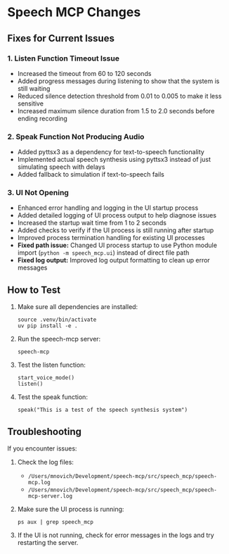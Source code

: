 # Speech MCP Changes

## Fixes for Current Issues

### 1. Listen Function Timeout Issue
- Increased the timeout from 60 to 120 seconds
- Added progress messages during listening to show that the system is still waiting
- Reduced silence detection threshold from 0.01 to 0.005 to make it less sensitive
- Increased maximum silence duration from 1.5 to 2.0 seconds before ending recording

### 2. Speak Function Not Producing Audio
- Added pyttsx3 as a dependency for text-to-speech functionality
- Implemented actual speech synthesis using pyttsx3 instead of just simulating speech with delays
- Added fallback to simulation if text-to-speech fails

### 3. UI Not Opening
- Enhanced error handling and logging in the UI startup process
- Added detailed logging of UI process output to help diagnose issues
- Increased the startup wait time from 1 to 2 seconds
- Added checks to verify if the UI process is still running after startup
- Improved process termination handling for existing UI processes
- **Fixed path issue:** Changed UI process startup to use Python module import (`python -m speech_mcp.ui`) instead of direct file path
- **Fixed log output:** Improved log output formatting to clean up error messages

## How to Test

1. Make sure all dependencies are installed:
   ```
   source .venv/bin/activate
   uv pip install -e .
   ```

2. Run the speech-mcp server:
   ```
   speech-mcp
   ```

3. Test the listen function:
   ```
   start_voice_mode()
   listen()
   ```

4. Test the speak function:
   ```
   speak("This is a test of the speech synthesis system")
   ```

## Troubleshooting

If you encounter issues:

1. Check the log files:
   - `/Users/mnovich/Development/speech-mcp/src/speech_mcp/speech-mcp.log`
   - `/Users/mnovich/Development/speech-mcp/src/speech_mcp/speech-mcp-server.log`

2. Make sure the UI process is running:
   ```
   ps aux | grep speech_mcp
   ```

3. If the UI is not running, check for error messages in the logs and try restarting the server.